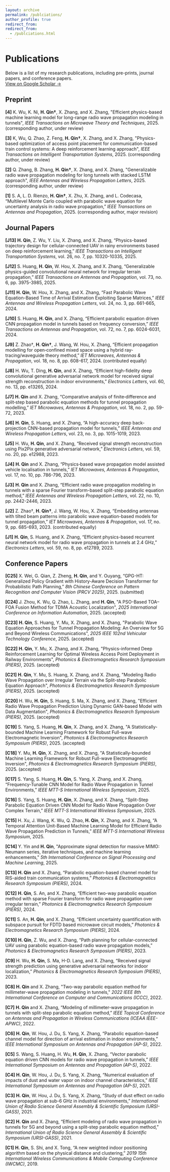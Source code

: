 ```yaml
---
layout: archive
permalink: /publciations/
author_profile: true
redirect_from: 
redirect_from: 
  - /publciations.html
---
```



#  Publications

Below is a list of my research publications, including pre-prints, journal papers, and conference papers.  
[View on Google Scholar →](https://scholar.google.ca/citations?user=aBmmwloAAAAJ&hl=en)

## Preprint  

**[4]** K. Wu, K. Ni, **H. Qin†**, X. Zhang, and X. Zhang, "Efficient physics-based machine learning model for long-range radio wave propagation modeling in tunnels", *IEEE Transactions on Microwave Theory and Techniques*, 2025. (corresponding author, under review)

**[3]** K, Wu, Q. Zhao, Z. Feng, **H. Qin†**, X. Zhang, and X. Zhang, "Physics-based optimization of access point placement for communication-based train control systems: A deep reinforcement learning approach", *IEEE Transactions on Intelligent Transportation Systems*, 2025. (corresponding author, under review)

**[2]** Q. Zhang, B. Zhang, **H. Qin†**, X. Zhang, and X. Zhang, "Generalizable radio wave propagation modeling for long tunnels with stacked LSTM approach", *IEEE Antennas and Wireless Propagation Letters*, 2025. (corresponding author, under review)

**[1]** S. A, L. D. Rienzo, **H. Qin†**, X. Zhu, X. Zhang, and L. Codecasa, “Multilevel Monte Carlo coupled with parabolic wave equation for uncertainty analysis in radio wave propagation,” *IEEE Transactions on Antennas and Propagation*, 2025. (corresponding author, major revision)


## Journal Papers 

**[J13]** **H. Qin**, Z. Wu, Y. Liu, X. Zhang, and X. Zhang, “Physics-based trajectory design for cellular-connected UAV in rainy environments based on deep reinforcement learning,” *IEEE Transactions on Intelligent Transportation Systems*, vol. 26, no. 7, pp. 10320-10335, 2025.

**[J12]** S. Huang, **H. Qin**, W. Hou, X. Zhang, and X. Zhang, “Generalizable physics-guided convolutional neural network for irregular terrain propagation,” *IEEE Transactions on Antennas and Propagation*, vol. 73, no. 6, pp. 3975-3985, 2025.

**[J11]** **H. Qin**, W. Hou, X. Zhang, and X. Zhang, “Fast Parabolic Wave Equation-Based Time of Arrival Estimation Exploiting Sparse Matrices,” *IEEE Antennas and Wireless Propagation Letters*, vol. 24, no. 3, pp. 661-665, 2024.

**[J10]** S. Huang, **H. Qin**, and X. Zhang, “Efficient parabolic equation driven CNN propagation model in tunnels based on frequency conversion,” *IEEE Transactions on Antennas and Propagation*, vol. 72, no. 7, pp. 6024-6031, 2024.

**[J9]** Z. Zhao†, **H. Qin†**, J. Wang, W. Hou, X. Zhang, “Efficient propagation modelling for open‐confined mixed space using a hybrid ray‐tracing/waveguide theory method,” *IET Microwaves, Antennas & Propagation*, vol. 18, no. 8, pp. 608-617, 2024. (contributed equally)

**[J8]** H. Wu, T. Ding, **H. Qin**, and X. Zhang, “Efficient high-fidelity deep convolutional generative adversarial network model for received signal strength reconstruction in indoor environments,” *Electronics Letters*, vol. 60, no. 13, pp. e13265, 2024.

**[J7]** **H. Qin** and X. Zhang, “Comparative analysis of finite‐difference and split‐step based parabolic equation methods for tunnel propagation modelling,” *IET Microwaves, Antennas & Propagation*, vol. 18, no. 2, pp. 59-72, 2023.

**[J6]** **H. Qin**, S. Huang, and X. Zhang, “A high-accuracy deep back-projection CNN-based propagation model for tunnels,” *IEEE Antennas and Wireless Propagation Letters*, vol. 23, no. 3, pp. 1015-1019, 2023.

**[J5]** H. Wu, **H. Qin**, and X. Zhang, “Received signal strength reconstruction using Pix2Pix generative adversarial network,” *Electronics Letters*, vol. 59, no. 20, pp. e12988, 2023.

**[J4]** **H. Qin** and X. Zhang, “Physics‐based wave propagation model assisted vehicle localisation in tunnels,” *IET Microwaves, Antennas & Propagation*, vol. 17, no. 10, pp. 786-796, 2023.

**[J3]** **H. Qin** and X. Zhang, “Efficient radio wave propagation modeling in tunnels with a sparse Fourier transform-based split-step parabolic equation method,” *IEEE Antennas and Wireless Propagation Letters*, vol. 22, no. 10, pp. 2442-2446, 2023.

**[J2]** Z. Zhao†, **H. Qin†**, J. Wang, W. Hou, X. Zhang, “Embedding antennas with tilted beam patterns into parabolic wave equation-based models for tunnel propagation,” *IET Microwaves, Antennas & Propagation*, vol. 17, no. 9, pp. 685-693, 2023. (contributed equally)

**[J1]** **H. Qin**, S. Huang, and X. Zhang, “Efficient physics-based recurrent neural network model for radio wave propagation in tunnels at 2.4 GHz,” *Electronics Letters*, vol. 59, no. 8, pp. e12789, 2023.

## Conference Papers 

**[C25]** X. Wei, G. Qian, Z. Zheng, **H. Qin**, and Y. Ouyang, “GPG-HT: Generalized Policy Gradient with History-Aware Decision Transformer for Probabilistic Path Planning,” *8th Chinese Conference on Pattern Recognition and Computer Vision (PRCV 2025)*, 2025. (submitted)

**[C24]** J. Zhou, K. Wu, Q. Zhao, L. Zhang, and **H. Qin**, "A PSO-Based TOA–FOA Fusion Method for TDMA Acoustic Localization", *2025 International Conference on Information Automation*, 2025. (accepted)

**[C23]** **H. Qin**, S. Huang, Y. Mu, X. Zhang, and X. Zhang, "Parabolic Wave Equation Approaches for Tunnel Propagation Modeling: An Overview for 5G and Beyond Wireless Communications", *2025 IEEE 102nd Vehicular Technology Conference*, 2025. (accepted)

**[C22]** **H. Qin**, Y. Mu, X. Zhang, and X. Zhang, "Physics-informed Deep Reinforcement Learning for Optimal Wireless Access Point Deployment in Railway Environments", *Photonics & Electromagnetics Research Symposium (PIERS)*, 2025. (accepted)

**[C21]** **H. Qin**, Y. Mu, S. Huang, X. Zhang, and X. Zhang, "Modeling Radio Wave Propagation over Irregular Terrain via the Split-step Parabolic Equation Approach", *Photonics & Electromagnetics Research Symposium (PIERS)*, 2025. (accepted)

**[C20]** H. Wu, **H. Qin**, S. Huang, S. Ma, X. Zhang, and X. Zhang, "Efficient Radio Wave Propagation Prediction Using Dynamic GAN-based Model with Data Augmentation", *Photonics & Electromagnetics Research Symposium (PIERS)*, 2025. (accepted)

**[C19]** S. Yang, S. Huang, **H. Qin**, X. Zhang, and X. Zhang, "A Statistically-bounded Machine Learning Framework for Robust Full-wave Electromagnetic Inversion", *Photonics & Electromagnetics Research Symposium (PIERS)*, 2025. (accepted)

**[C18]** Y. Mu, **H. Qin**, X. Zhang, and X. Zhang, "A Statistically-bounded Machine Learning Framework for Robust Full-wave Electromagnetic Inversion", *Photonics & Electromagnetics Research Symposium (PIERS)*, 2025. (accepted)

**[C17]** S. Yang, S. Huang, **H. Qin**, S. Yang, X. Zhang, and X. Zhang, “Frequency-Tunable CNN Model for Radio Wave Propagation in Tunnel Environments,” *IEEE MTT-S International Wireless Symposium*, 2025.

**[C16]** S. Yang, S. Huang, **H. Qin**, X. Zhang, and X. Zhang, “Split-Step Parabolic Equation Driven CNN Model for Radio Wave Propagation Over Complex Terrain,” *IEEE MTT-S International Wireless Symposium*, 2025.

**[C15]** H. Xu, J. Wang, K. Wu, Q. Zhao, **H. Qin**, X. Zhang, and X. Zhang, “A Temporal Attention Unit-Based Machine Learning Model for Efficient Radio Wave Propagation Prediction in Tunnels,” *IEEE MTT-S International Wireless Symposium*, 2025.

**[C14]** Y. Yin and **H. Qin**, "Approximate signal detection for massive MIMO: Neumann series, iterative techniques, and machine learning enhancements," *5th International Conference on Signal Processing and Machine Learning*, 2025.

**[C13]** **H. Qin** and X. Zhang, “Parabolic equation-based channel model for RIS-aided train communication systems,” *Photonics & Electromagnetics Research Symposium (PIERS)*, 2024.

**[C12]** **H. Qin**, S. An, and X. Zhang, “Efficient two-way parabolic equation method with sparse Fourier transform for radio wave propagation over irregular terrain,” *Photonics & Electromagnetics Research Symposium (PIERS)*, 2024.

**[C11]** S. An, **H. Qin**, and X. Zhang, “Efficient uncertainty quantification with subspace pursuit for FDTD based microwave circuit models,” *Photonics & Electromagnetics Research Symposium (PIERS)*, 2024.

**[C10]** **H. Qin**, Z. Wu, and X. Zhang, “Path planning for cellular-connected UAV using parabolic equation-based radio wave propagation models,” *Photonics & Electromagnetics Research Symposium (PIERS)*, 2023.

**[C9]** H. Wu, **H. Qin**, S. Ma, H-D. Lang, and X. Zhang, “Received signal strength prediction using generative adversarial networks for indoor localization,” *Photonics & Electromagnetics Research Symposium (PIERS)*, 2023.

**[C8]** **H. Qin** and X. Zhang, "Two-way parabolic equation method for millimeter-wave propagation modeling in tunnels," *2022 IEEE 8th International Conference on Computer and Communications (ICCC)*, 2022.

**[C7]** **H. Qin** and X. Zhang, “Modeling of millimeter-wave propagation in tunnels with split-step parabolic equation method,” *IEEE Topical Conference on Antennas and Propagation in Wireless Communications (ICEAA IEEE-APWC)*, 2022.

**[C6]** **H. Qin**, W. Hou, J. Du, S. Yang, X. Zhang, “Parabolic equation-based channel model for direction of arrival estimation in indoor environments,” *IEEE International Symposium on Antennas and Propagation (AP-S)*, 2022.

**[C5]** S. Wang, S. Huang, H. Wu, **H. Qin**, X. Zhang, “Vector parabolic equation driven CNN models for radio wave propagation in tunnels,” *IEEE International Symposium on Antennas and Propagation (AP-S)*, 2022.

**[C4]** **H. Qin**, W. Hou, J. Du, S. Yang, X. Zhang, “Numerical evaluation of impacts of dust and water vapor on indoor channel characteristics,” *IEEE International Symposium on Antennas and Propagation (AP-S)*, 2021.

**[C3]** **H. Qin**, W. Hou, J. Du, S. Yang, X. Zhang, “Study of dust effect on radio wave propagation at sub-6 GHz in industrial environments,” *International Union of Radio Science General Assembly & Scientific Symposium (URSI-GASS)*, 2021.

**[C2]** **H. Qin** and X. Zhang, “Efficient modeling of radio wave propagation in tunnels for 5G and beyond using a split-step parabolic equation method,” *International Union of Radio Science General Assembly & Scientific Symposium (URSI-GASS)*, 2021.

**[C1]** **H. Qin**, S. Shi, and X. Tong, “A new weighted indoor positioning algorithm based on the physical distance and clustering,” *2019 15th International Wireless Communications & Mobile Computing Conference (IWCMC)*, 2019.


